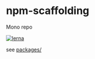 # npm-scaffolding
Mono repo

[![lerna](https://img.shields.io/badge/maintained%20with-lerna-cc00ff.svg)](https://lerna.js.org/)

see [packages/](packages)
